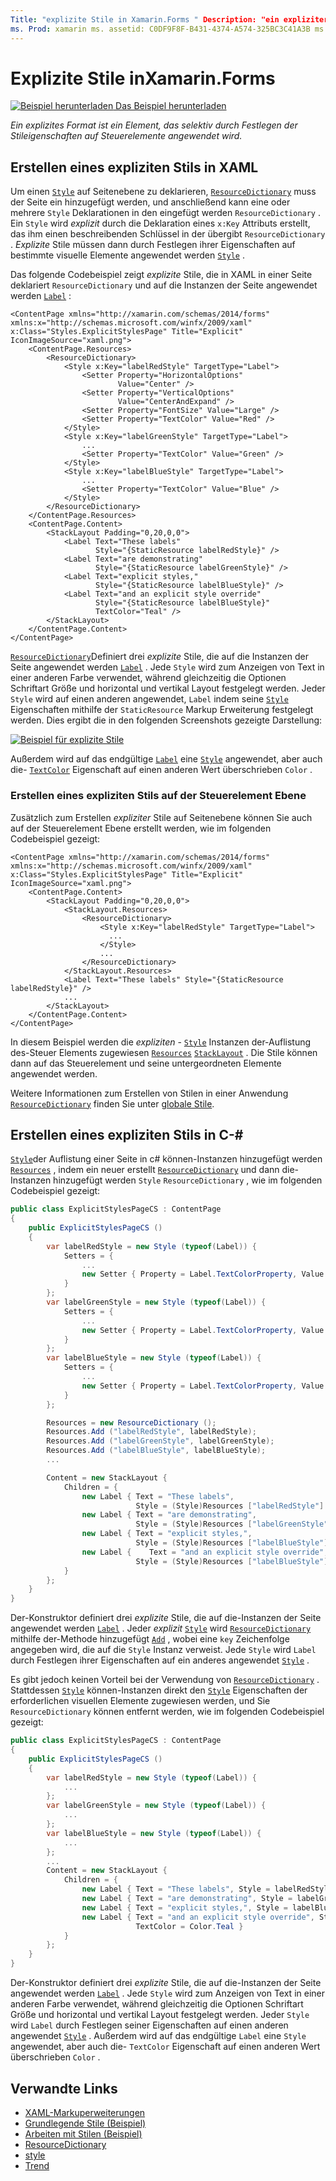 ```yaml
---
Title: "explizite Stile in Xamarin.Forms " Description: "ein expliziter Stil ist ein Wert, der selektiv auf Steuerelemente angewendet wird, indem seine Stileigenschaften festgelegt werden. In diesem Artikel wird erläutert, wie explizite Stile in einer-Anwendung verwendet werden Xamarin.Forms . "
ms. Prod: xamarin ms. assetid: C0DF9F8F-B431-4374-A574-325BC3C41A3B ms. Technology: xamarin-Forms Author: davidbritch ms. Author: dabritch ms. Date: 02/17/2016 NO-LOC: [ Xamarin.Forms , Xamarin.Essentials ]
---
```


# <a name="explicit-styles-in-xamarinforms"></a>Explizite Stile inXamarin.Forms

[![Beispiel herunterladen](~/media/shared/download.png) Das Beispiel herunterladen](https://docs.microsoft.com/samples/xamarin/xamarin-forms-samples/userinterface-styles-basicstyles)

_Ein explizites Format ist ein Element, das selektiv durch Festlegen der Stileigenschaften auf Steuerelemente angewendet wird._

## <a name="create-an-explicit-style-in-xaml"></a>Erstellen eines expliziten Stils in XAML

Um einen [`Style`](xref:Xamarin.Forms.Style) auf Seitenebene zu deklarieren, [`ResourceDictionary`](xref:Xamarin.Forms.ResourceDictionary) muss der Seite ein hinzugefügt werden, und anschließend kann eine oder mehrere `Style` Deklarationen in den eingefügt werden `ResourceDictionary` . Ein `Style` wird *explizit* durch die Deklaration eines `x:Key` Attributs erstellt, das ihm einen beschreibenden Schlüssel in der übergibt `ResourceDictionary` . *Explizite* Stile müssen dann durch Festlegen ihrer Eigenschaften auf bestimmte visuelle Elemente angewendet werden [`Style`](xref:Xamarin.Forms.NavigableElement.Style) .

Das folgende Codebeispiel zeigt *explizite* Stile, die in XAML in einer Seite deklariert `ResourceDictionary` und auf die Instanzen der Seite angewendet werden [`Label`](xref:Xamarin.Forms.Label) :

```xaml
<ContentPage xmlns="http://xamarin.com/schemas/2014/forms" xmlns:x="http://schemas.microsoft.com/winfx/2009/xaml" x:Class="Styles.ExplicitStylesPage" Title="Explicit" IconImageSource="xaml.png">
    <ContentPage.Resources>
        <ResourceDictionary>
            <Style x:Key="labelRedStyle" TargetType="Label">
                <Setter Property="HorizontalOptions"
                        Value="Center" />
                <Setter Property="VerticalOptions"
                        Value="CenterAndExpand" />
                <Setter Property="FontSize" Value="Large" />
                <Setter Property="TextColor" Value="Red" />
            </Style>
            <Style x:Key="labelGreenStyle" TargetType="Label">
                ...
                <Setter Property="TextColor" Value="Green" />
            </Style>
            <Style x:Key="labelBlueStyle" TargetType="Label">
                ...
                <Setter Property="TextColor" Value="Blue" />
            </Style>
        </ResourceDictionary>
    </ContentPage.Resources>
    <ContentPage.Content>
        <StackLayout Padding="0,20,0,0">
            <Label Text="These labels"
                   Style="{StaticResource labelRedStyle}" />
            <Label Text="are demonstrating"
                   Style="{StaticResource labelGreenStyle}" />
            <Label Text="explicit styles,"
                   Style="{StaticResource labelBlueStyle}" />
            <Label Text="and an explicit style override"
                   Style="{StaticResource labelBlueStyle}"
                   TextColor="Teal" />
        </StackLayout>
    </ContentPage.Content>
</ContentPage>
```

[`ResourceDictionary`](xref:Xamarin.Forms.ResourceDictionary)Definiert drei *explizite* Stile, die auf die Instanzen der Seite angewendet werden [`Label`](xref:Xamarin.Forms.Label) . Jede `Style` wird zum Anzeigen von Text in einer anderen Farbe verwendet, während gleichzeitig die Optionen Schriftart Größe und horizontal und vertikal Layout festgelegt werden. Jeder `Style` wird auf einen anderen angewendet, `Label` indem seine [`Style`](xref:Xamarin.Forms.NavigableElement.Style) Eigenschaften mithilfe der `StaticResource` Markup Erweiterung festgelegt werden. Dies ergibt die in den folgenden Screenshots gezeigte Darstellung:

[![Beispiel für explizite Stile](explicit-images/explicit-styles.png)](explicit-images/explicit-styles-large.png#lightbox)

Außerdem wird auf das endgültige [`Label`](xref:Xamarin.Forms.Label) eine [`Style`](xref:Xamarin.Forms.Style) angewendet, aber auch die- [`TextColor`](xref:Xamarin.Forms.Label.TextColor) Eigenschaft auf einen anderen Wert überschrieben `Color` .

### <a name="create-an-explicit-style-at-the-control-level"></a>Erstellen eines expliziten Stils auf der Steuerelement Ebene

Zusätzlich zum Erstellen *expliziter* Stile auf Seitenebene können Sie auch auf der Steuerelement Ebene erstellt werden, wie im folgenden Codebeispiel gezeigt:

```xaml
<ContentPage xmlns="http://xamarin.com/schemas/2014/forms" xmlns:x="http://schemas.microsoft.com/winfx/2009/xaml" x:Class="Styles.ExplicitStylesPage" Title="Explicit" IconImageSource="xaml.png">
    <ContentPage.Content>
        <StackLayout Padding="0,20,0,0">
            <StackLayout.Resources>
                <ResourceDictionary>
                    <Style x:Key="labelRedStyle" TargetType="Label">
                      ...
                    </Style>
                    ...
                </ResourceDictionary>
            </StackLayout.Resources>
            <Label Text="These labels" Style="{StaticResource labelRedStyle}" />
            ...
        </StackLayout>
    </ContentPage.Content>
</ContentPage>
```

In diesem Beispiel werden die *expliziten* - [`Style`](xref:Xamarin.Forms.Style) Instanzen der-Auflistung des-Steuer Elements zugewiesen [`Resources`](xref:Xamarin.Forms.VisualElement.Resources) [`StackLayout`](xref:Xamarin.Forms.StackLayout) . Die Stile können dann auf das Steuerelement und seine untergeordneten Elemente angewendet werden.

Weitere Informationen zum Erstellen von Stilen in einer Anwendung [`ResourceDictionary`](xref:Xamarin.Forms.ResourceDictionary) finden Sie unter [globale Stile](~/xamarin-forms/user-interface/styles/application.md).

## <a name="create-an-explicit-style-in-c35"></a>Erstellen eines expliziten Stils in C-&#35;

[`Style`](xref:Xamarin.Forms.Style)der Auflistung einer Seite in c# können-Instanzen hinzugefügt werden [`Resources`](xref:Xamarin.Forms.VisualElement.Resources) , indem ein neuer erstellt [`ResourceDictionary`](xref:Xamarin.Forms.ResourceDictionary) und dann die-Instanzen hinzugefügt werden `Style` `ResourceDictionary` , wie im folgenden Codebeispiel gezeigt:

```csharp
public class ExplicitStylesPageCS : ContentPage
{
    public ExplicitStylesPageCS ()
    {
        var labelRedStyle = new Style (typeof(Label)) {
            Setters = {
                ...
                new Setter { Property = Label.TextColorProperty, Value = Color.Red    }
            }
        };
        var labelGreenStyle = new Style (typeof(Label)) {
            Setters = {
                ...
                new Setter { Property = Label.TextColorProperty, Value = Color.Green }
            }
        };
        var labelBlueStyle = new Style (typeof(Label)) {
            Setters = {
                ...
                new Setter { Property = Label.TextColorProperty, Value = Color.Blue }
            }
        };

        Resources = new ResourceDictionary ();
        Resources.Add ("labelRedStyle", labelRedStyle);
        Resources.Add ("labelGreenStyle", labelGreenStyle);
        Resources.Add ("labelBlueStyle", labelBlueStyle);
        ...

        Content = new StackLayout {
            Children = {
                new Label { Text = "These labels",
                            Style = (Style)Resources ["labelRedStyle"] },
                new Label { Text = "are demonstrating",
                            Style = (Style)Resources ["labelGreenStyle"] },
                new Label { Text = "explicit styles,",
                            Style = (Style)Resources ["labelBlueStyle"] },
                new Label {    Text = "and an explicit style override",
                            Style = (Style)Resources ["labelBlueStyle"], TextColor = Color.Teal }
            }
        };
    }
}
```

Der-Konstruktor definiert drei *explizite* Stile, die auf die-Instanzen der Seite angewendet werden [`Label`](xref:Xamarin.Forms.Label) . Jeder *explizit* [`Style`](xref:Xamarin.Forms.Style) wird [`ResourceDictionary`](xref:Xamarin.Forms.ResourceDictionary) mithilfe der-Methode hinzugefügt [`Add`](xref:Xamarin.Forms.ResourceDictionary.Add(System.String,System.Object)) , wobei eine `key` Zeichenfolge angegeben wird, die auf die `Style` Instanz verweist. Jede `Style` wird `Label` durch Festlegen ihrer Eigenschaften auf ein anderes angewendet [`Style`](xref:Xamarin.Forms.NavigableElement.Style) .

Es gibt jedoch keinen Vorteil bei der Verwendung von [`ResourceDictionary`](xref:Xamarin.Forms.ResourceDictionary) . Stattdessen [`Style`](xref:Xamarin.Forms.Style) können-Instanzen direkt den [`Style`](xref:Xamarin.Forms.NavigableElement.Style) Eigenschaften der erforderlichen visuellen Elemente zugewiesen werden, und Sie `ResourceDictionary` können entfernt werden, wie im folgenden Codebeispiel gezeigt:

```csharp
public class ExplicitStylesPageCS : ContentPage
{
    public ExplicitStylesPageCS ()
    {
        var labelRedStyle = new Style (typeof(Label)) {
            ...
        };
        var labelGreenStyle = new Style (typeof(Label)) {
            ...
        };
        var labelBlueStyle = new Style (typeof(Label)) {
            ...
        };
        ...
        Content = new StackLayout {
            Children = {
                new Label { Text = "These labels", Style = labelRedStyle },
                new Label { Text = "are demonstrating", Style = labelGreenStyle },
                new Label { Text = "explicit styles,", Style = labelBlueStyle },
                new Label { Text = "and an explicit style override", Style = labelBlueStyle,
                            TextColor = Color.Teal }
            }
        };
    }
}
```

Der-Konstruktor definiert drei *explizite* Stile, die auf die-Instanzen der Seite angewendet werden [`Label`](xref:Xamarin.Forms.Label) . Jede `Style` wird zum Anzeigen von Text in einer anderen Farbe verwendet, während gleichzeitig die Optionen Schriftart Größe und horizontal und vertikal Layout festgelegt werden. Jeder `Style` wird `Label` durch Festlegen seiner Eigenschaften auf einen anderen angewendet [`Style`](xref:Xamarin.Forms.NavigableElement.Style) . Außerdem wird auf das endgültige `Label` eine `Style` angewendet, aber auch die- `TextColor` Eigenschaft auf einen anderen Wert überschrieben `Color` .

## <a name="related-links"></a>Verwandte Links

- [XAML-Markuperweiterungen](~/xamarin-forms/xaml/xaml-basics/xaml-markup-extensions.md)
- [Grundlegende Stile (Beispiel)](https://docs.microsoft.com/samples/xamarin/xamarin-forms-samples/userinterface-styles-basicstyles)
- [Arbeiten mit Stilen (Beispiel)](https://docs.microsoft.com/samples/xamarin/xamarin-forms-samples/workingwithstyles)
- [ResourceDictionary](xref:Xamarin.Forms.ResourceDictionary)
- [style](xref:Xamarin.Forms.Style)
- [Trend](xref:Xamarin.Forms.Setter)
